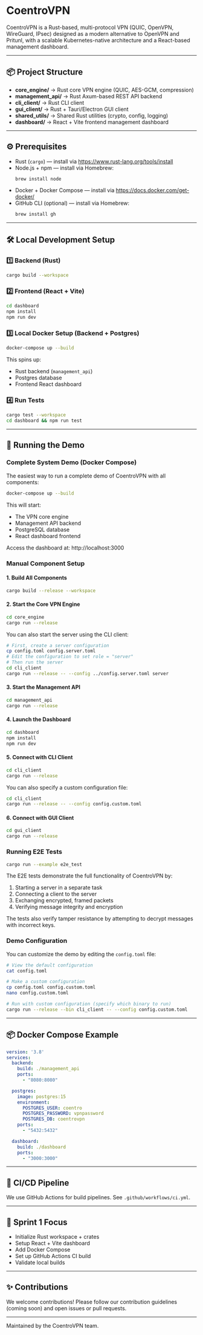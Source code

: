 # CoentroVPN
CoentroVPN is a Rust-based, multi-protocol VPN (QUIC, OpenVPN, WireGuard, IPsec) designed as a modern alternative to OpenVPN and Pritunl, with a scalable Kubernetes-native architecture and a React-based management dashboard.

---

## 📦 Project Structure

- **core_engine/** → Rust core VPN engine (QUIC, AES-GCM, compression)  
- **management_api/** → Rust Axum-based REST API backend  
- **cli_client/** → Rust CLI client  
- **gui_client/** → Rust + Tauri/Electron GUI client  
- **shared_utils/** → Shared Rust utilities (crypto, config, logging)  
- **dashboard/** → React + Vite frontend management dashboard  

---

## ⚙ Prerequisites

- Rust (`cargo`) — install via https://www.rust-lang.org/tools/install  
- Node.js + npm — install via Homebrew:
  ```bash
  brew install node
  ```
- Docker + Docker Compose — install via https://docs.docker.com/get-docker/  
- GitHub CLI (optional) — install via Homebrew:
  ```bash
  brew install gh
  ```

---

## 🛠 Local Development Setup

### 1️⃣ Backend (Rust)
```bash
cargo build --workspace
```

### 2️⃣ Frontend (React + Vite)
```bash
cd dashboard
npm install
npm run dev
```

### 3️⃣ Local Docker Setup (Backend + Postgres)
```bash
docker-compose up --build
```

This spins up:
- Rust backend (`management_api`)
- Postgres database
- Frontend React dashboard

### 4️⃣ Run Tests
```bash
cargo test --workspace
cd dashboard && npm run test
```

---

## 🚀 Running the Demo

### Complete System Demo (Docker Compose)
The easiest way to run a complete demo of CoentroVPN with all components:

```bash
docker-compose up --build
```

This will start:
- The VPN core engine
- Management API backend
- PostgreSQL database
- React dashboard frontend

Access the dashboard at: http://localhost:3000

### Manual Component Setup

#### 1. Build All Components
```bash
cargo build --release --workspace
```

#### 2. Start the Core VPN Engine
```bash
cd core_engine
cargo run --release
```

You can also start the server using the CLI client:
```bash
# First, create a server configuration
cp config.toml config.server.toml
# Edit the configuration to set role = "server"
# Then run the server
cd cli_client
cargo run --release -- --config ../config.server.toml server
```

#### 3. Start the Management API
```bash
cd management_api
cargo run --release
```

#### 4. Launch the Dashboard
```bash
cd dashboard
npm install
npm run dev
```

#### 5. Connect with CLI Client
```bash
cd cli_client
cargo run --release
```

You can also specify a custom configuration file:
```bash
cd cli_client
cargo run --release -- --config config.custom.toml
```

#### 6. Connect with GUI Client
```bash
cd gui_client
cargo run --release
```

### Running E2E Tests
```bash
cargo run --example e2e_test
```

The E2E tests demonstrate the full functionality of CoentroVPN by:
1. Starting a server in a separate task
2. Connecting a client to the server
3. Exchanging encrypted, framed packets
4. Verifying message integrity and encryption

The tests also verify tamper resistance by attempting to decrypt messages with incorrect keys.

### Demo Configuration
You can customize the demo by editing the `config.toml` file:

```bash
# View the default configuration
cat config.toml

# Make a custom configuration
cp config.toml config.custom.toml
nano config.custom.toml

# Run with custom configuration (specify which binary to run)
cargo run --release --bin cli_client -- --config config.custom.toml
```

---

## 📦 Docker Compose Example

```yaml
version: '3.8'
services:
  backend:
    build: ./management_api
    ports:
      - "8080:8080"

  postgres:
    image: postgres:15
    environment:
      POSTGRES_USER: coentro
      POSTGRES_PASSWORD: vpnpassword
      POSTGRES_DB: coentrovpn
    ports:
      - "5432:5432"

  dashboard:
    build: ./dashboard
    ports:
      - "3000:3000"
```

---

## 🚀 CI/CD Pipeline

We use GitHub Actions for build pipelines. See `.github/workflows/ci.yml`.

---

## 📅 Sprint 1 Focus

- Initialize Rust workspace + crates  
- Setup React + Vite dashboard  
- Add Docker Compose  
- Set up GitHub Actions CI build  
- Validate local builds  

---

## ✨ Contributions

We welcome contributions! Please follow our contribution guidelines (coming soon) and open issues or pull requests.

---

Maintained by the CoentroVPN team.
